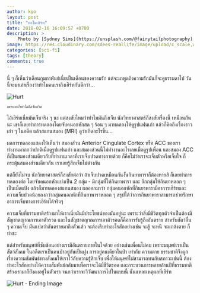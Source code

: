 ```yaml
---
author: kyo
layout: post
title: "ทำไมเฮิร์ท"
date: 2018-02-16 16:09:57 +0700
description: >
    Photo by [Sydney Sims](https://unsplash.com/@fairytailphotography) on [Unsplash](https://unsplash.com/)
image: https://res.cloudinary.com/sdees-reallife/image/upload/c_scale,w_1024/v1547724695/sydney-sims-521161-unsplash.jpg
categories: [sci-fi]
tags: [theory]
comments: true
---
```

นี่ ๆ ก็เห็นว่าเดือนกุมภาพันธ์เนี่ยเป็นเดือนของความรัก แต่จะมาพูดถึงความรักมันก็จะดูธรรมดาไป วันนี้จะมาเล่าเรื่องว่าทำไมคนเราถึงเฮิร์ทกันดีกว่า...

![Hurt](https://res.cloudinary.com/sdees-reallife/image/upload/r_10/v1548491781/hurt_200x200.jpg)

<sup><sub>*เพราะอะไรทำไมถึงเจ็บปวด*</sub></sup>

ไอ้เฮิร์ทเนี่ยมันเจ็บจริง ๆ นะ แต่สงสัยไหมว่าทำไมมันถึงเจ็บ นักวิทยาศาสตร์ก็สงสัยเรื่องนี้
เหมือนกันนะ เขาก็เลยทำการทดลองโดยจับคนอกหักสด ๆ ร้อน ๆ มาทดลองให้ดูรูปแฟนเก่า
แล้วก็คิดถึงเรื่องราวเก่า ๆ ในอดีต แล้วสแกนสมอง (MRI) ดูว่าเกิดอะไรขึ้น...

ผลการทดลองแสดงให้เห็นว่า สมองส่วน Anterior Cingulate Cortex หรือ ACC ของเรา
ทำงานมากกว่าปกติเมื่อดูรูปแฟนเก่า และสมองส่วนนี้ไม่ทำงานอะไรเลยเมื่อดูรูปเพื่อน และสมอง ACC ก็เป็นสมองส่วนเดียวกับที่ทำงานเวลาที่เราเจ็บปวดทางกายด้วย ก็คือไม่ว่าเราจะเจ็บตัวหรือเจ็บใจ ก็กระตุ้นสมองส่วนเดียวกัน เราเลยรู้สึกเจ็บไม่ต่างกัน

แต่ก็ยังไม่จบ นักวิทยาศาสตร์ก็สงสัยต่อว่า ถ้าเจ็บปวดเหมือนกันงั้นกินยาพาราก็ต้องหายสิ
ก็เลยทำการทดลองต่อ โดยจับคนอกหักแบ่งเป็น 2 กลุ่ม - มีกลุ่มที่ให้กินยาพารา
และ อีกกลุ่มให้กินยาหลอก ๆ เป็นเม็ดแป้ง แล้วก็มาทดลองสแกนสมอง ผลออกมาว่า กลุ่มคนอกหักที่กินยาพารามีอาการเฮิร์ทและความเจ็บปวดน้อยลงกว่ากลุ่มคนอกหักที่กินยาพาราหลอก ๆ สรุปได้ว่าการกินยาพาราสามารถช่วยรักษาอาการเจ็บทางการเฮิร์ทได้จริงๆ

ความเจ็บที่ธรรมชาติสร้างมาให้เราเนี่ยมันมีประโยชน์ของมันอยู่นะ เพราะว่าสิ่งมีชีวิตทุกตัวจำเป็นต้องมีสัญชาตญาณการเอาตัวรวด และในสัญชาตญาณการเอาตัวรอดก็คือการรับรู้ถึงอันตราย สำหรับสัตว์อื่น ๆ ความเจ็บ มันแปลว่าอันตรายมาถึงตัวแล้ว จะต้องรีบทำอะไรสักอย่างเช่น จะสู้ จะหนี จะแกล้งตาย ก็ทำซะ

แต่สำหรับมนุษย์ที่ซับซ้อนอย่างเรามีอันตรายภายในใจด้วย อย่างเช่นเพื่อนไม่คบ เพราะมนุษย์เราเป็นสัตว์สังคม ในอดีตเราเป็นคนป่าอยู่กันเป็นฝูง การอยู่คนเดียวในป่า เท่ากับ ความตาย ธรรมชาติจึงผูกเรื่องความสัมพันธ์ทางสังคมให้เราไว้กับความรู้สึกเจ็บ เพื่อให้มนุษย์ไม่สามารถทนกับสภาวะเช่นนี้ ต้องทำอะไรสักอย่างให้ความสัมพันธ์กลับมาเพื่อเราจะได้มีชีวิตรอด และกระบวนการหลายล้านปีที่ธรรมชาติสร้างเรามาก็ยังคงอยู่ในตัวเรา จนกว่าเราจะวิวัฒนาการไปในแบบนี้ นั้นแหละเหตุผลที่เฮิร์ท

![Hurt - Ending Image](/sdee.co/assets/img/authors/kyo/2018-02-16/hurt_400x200.jpg)

